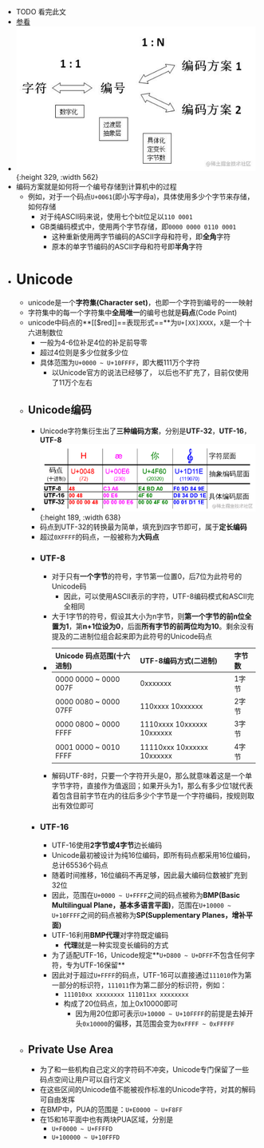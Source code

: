 - TODO 看完此文
- [参看](https://juejin.cn/post/6844904159314116622)
- ![image.png](../assets/image_1691746289335_0.png){:height 329, :width 562}
- 编码方案就是如何将一个编号存储到计算机中的过程
	- 例如，对于一个码点``U+0061``(即小写字母a)，具体使用多少个字节来存储，如何存储
		- 对于纯ASCII码来说，使用七个bit位足以``110 0001``
		- GB类编码模式中，使用两个字节存储，即``0000 0000 0110 0001``
			- 这种重新使用两字节编码的ASCII字母和符号，即**全角**字符
			- 原本的单字节编码的ASCII字母和符号即**半角**字符
- # Unicode
	- unicode是一个**字符集(Character set)**，也即一个字符到编号的一一映射
	- 字符集中的每一个字符集中**全局唯一**的编号也就是**码点**(Code Point)
	- unicode中码点的**[[$red]]==表现形式==**为``U+[XX]XXXX``，`X`是一个十六进制数位
		- 一般为4-6位补足4位的补足前导零
		- 超过4位则是多少位就多少位
		- 具体范围为``U+0000 ~ U+10FFFF``，即大概111万个字符
			- 以Unicode官方的说法已经够了， 以后也不扩充了，目前仅使用了11万个左右
	- ## Unicode编码
		- Unicode字符集衍生出了**三种编码方案**，分别是**UTF-32**，**UTF-16**，**UTF-8**
		- ![image.png](../assets/image_1691747782044_0.png){:height 189, :width 638}
		- 码点到UTF-32的转换最为简单，填充到四字节即可，属于**定长编码**
		- 超过``0XFFFF``的码点，一般被称为**大码点**
		- ### UTF-8
			- 对于只有**一个字节**的符号，字节第一位置0，后7位为此符号的Unicode码
				- 因此，可以使用ASCII表示的字符，UTF-8编码模式和ASCII完全相同
			- 大于1字节的符号，假设其大小为n字节，则**第一个字节的前n位全置为1**，第**n+1位设为0**，后面**所有字节的前两位均为10**。剩余没有提及的二进制位组合起来即为此符号的Unicode码点
			- |Unicode 码点范围(十六进制)|UTF-8编码方式(二进制)|字节数|
			  |--|--|--|
			  |0000 0000 ~ 0000 007F|0xxxxxxx|1字节|
			  |0000 0080 ~ 0000 07FF|110xxxx 10xxxxxx |2字节|
			  |0000 0800 ~ 0000 FFFF|1110xxxx 10xxxxxx 10xxxxxx|3字节|
			  |0001 0000 ~ 0010 FFFF|11110xxx 10xxxxxx 10xxxxxx|4字节|
			- 解码UTF-8时，只要一个字符开头是0，那么就意味着这是一个单字节字符，直接作为值返回；如果开头为1，那么有多少位1就代表着包含目前字节在内的往后多少个字节是一个字符编码，按规则取出有效位即可
		- ### UTF-16
			- UTF-16使用**2字节或4字节**边长编码
			- Unicode最初被设计为纯16位编码，即所有码点都采用16位编码，总计65536个码点
			- 随着时间推移，16位编码不再足够，因此最大编码位数被扩充到32位
			- 因此，范围在``U+0000 ~ U+FFFF``之间的码点被称为**BMP(Basic Multilingual Plane，基本多语言平面)**，范围在``U+10000 ~ U+10FFFF``之间的码点被称为**SP(Supplementary Planes，增补平面)**
			- UTF-16利用**BMP代理**对字符既定编码
				- **代理**就是一种实现变长编码的方式
			- 为了适配UTF-16，Unicode规定**``U+D800 ~ U+DFFF``不包含任何字符，专为UTF-16保留**
			- 因此对于超过``U+FFFF``的码点，UTF-16可以直接通过``111010``作为第一部分的标识符，``111011``作为第二部分的标识符，例如：
				- ``111010xx xxxxxxxx 111011xx xxxxxxxx``
				- 构成了20位码点，加上0x10000即可
					- 因为用20位即可表示``U+10000 ~ U+10FFFF``的前提是去掉开头``0x10000``的偏移，其范围会变为``0xFFFF ~ 0xFFFFF``
	- ## Private Use Area
		- 为了和一些机构自己定义的字符码不冲突，Unicode专门保留了一些码点空间让用户可以自行定义
		- 在这些区间的Unicode值不能被视作标准的Unicode字符，对其的解码可自由发挥
		- 在BMP中，PUA的范围是：``U+E0000 ~ U+F8FF``
		- 在15和16平面中也有两块PUA区域，分别是
			- ``U+F0000 ~ U+FFFFD``
			- ``U+100000 ~ U+10FFFD``
